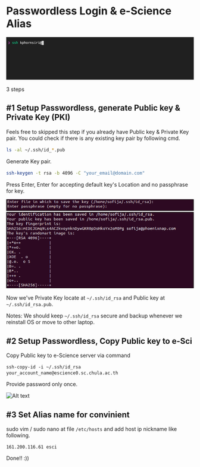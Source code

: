 # Passwordless Login & e-Science Alias

![Alt text](/misc/images/passwordless-login.gif "Passwordless Login")

3 steps

## #1 Setup Passwordless, generate Public key & Private Key (PKI)

Feels free to skipped this step if you already have Public key & Private Key pair. You could check if there is any existing key pair by following cmd. 

```bash
ls -al ~/.ssh/id_*.pub
```

Generate Key pair.

```bash
ssh-keygen -t rsa -b 4096 -C "your_email@domain.com"
```

Press Enter, Enter for accepting default key's Location and no passphrase for key.

![Alt text](/misc/images/ssh-key-pair-prompt.png "ssh-keygen prompt")
![Alt text](/misc/images/key-pair-generated.png "key-pair generated")

Now we've Private Key locate at `~/.ssh/id_rsa` and Public key at `~/.ssh/id_rsa.pub`.

Notes: We should keep `~/.ssh/id_rsa` secure and backup whenever we reinstall OS or move to other laptop. 

## #2 Setup Passwordless, Copy Public key to e-Sci

Copy Public key to e-Science server via command

```
ssh-copy-id -i ~/.ssh/id_rsa your_account_name@escience0.sc.chula.ac.th
```

Provide password only once.

![Alt text](/misc/images/ssh-copy.gif "ssh-copy prompt")

## #3 Set Alias name for convinient

sudo vim / sudo nano at file `/etc/hosts` and add host ip nickname like following.

```
161.200.116.61 esci
```

Done!! :))
